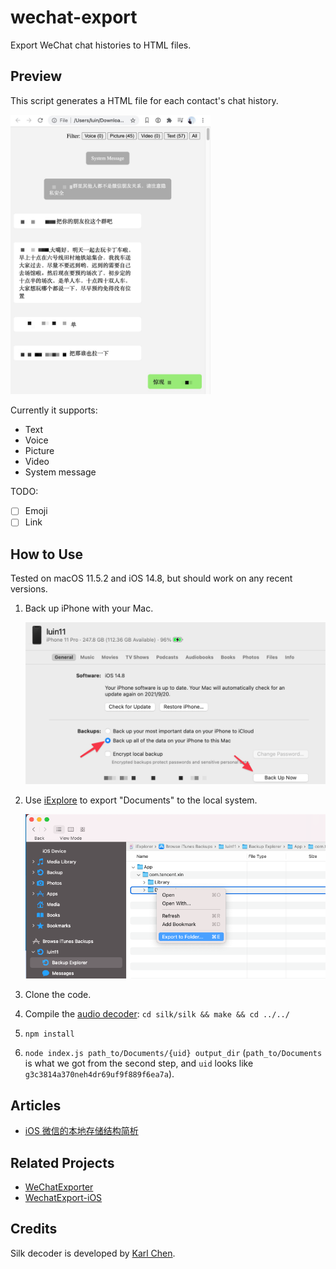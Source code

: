 # wechat-export

Export WeChat chat histories to HTML files.

## Preview

This script generates a HTML file for each contact's chat history.

<img src="./assets/preview.jpeg" width="320" />

Currently it supports:

* Text
* Voice
* Picture
* Video
* System message

TODO:

- [ ] Emoji
- [ ] Link

## How to Use

Tested on macOS 11.5.2 and iOS 14.8, but should work on any recent versions.

1. Back up iPhone with your Mac.

    <img src="./assets/backup.png" width="500" />

2. Use [iExplore](https://macroplant.com/iexplorer) to export "Documents" to the local system.

    <img src="./assets/iexplore.png" width="500" />

3. Clone the code.
4. Compile the [audio decoder](https://github.com/kn007/silk-v3-decoder): `cd silk/silk && make && cd ../../`
5. `npm install`
6. `node index.js path_to/Documents/{uid} output_dir` (`path_to/Documents` is what we got from the second step, and `uid` looks like `g3c3814a370neh4dr69uf9f889f6ea7a`).

## Articles

* [iOS 微信的本地存储结构简析](https://zhuanlan.zhihu.com/p/22474033)

## Related Projects

* [WeChatExporter](https://github.com/tsycnh/WeChatExporter)
* [WechatExport-iOS](https://github.com/stomakun/WechatExport-iOS)

## Credits

Silk decoder is developed by [Karl Chen](https://github.com/kn007/silk-v3-decoder).

